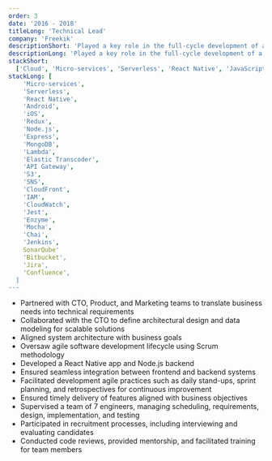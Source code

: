 ```yaml
---
order: 3
date: '2016 - 2018'
titleLong: 'Technical Lead'
company: 'Freekik'
descriptionShort: 'Played a key role in the full-cycle development of a Football Social Network, supporting the CTO in building the engineering team, defining the technical architecture, and collaborating with stakeholders'
descriptionLong: 'Played a key role in the full-cycle development of a Football Social Network mobile app, leveraging cloud technologies to create a scalable and robust platform. Supported the CTO in building the engineering team from the ground up, assisting with technical architecture and enabling the team to deliver a feature-rich experience for football enthusiasts'
stackShort:
  ['Cloud', 'Micro-services', 'Serverless', 'React Native', 'JavaScript', 'Node.js', 'Testing', 'CI/CD', 'Agile']
stackLong: [
    'Micro-services',
    'Serverless',
    'React Native',
    'Android',
    'iOS',
    'Redux',
    'Node.js',
    'Express',
    'MongoDB',
    'Lambda',
    'Elastic Transcoder',
    'API Gateway',
    'S3',
    'SNS',
    'CloudFront',
    'IAM',
    'CloudWatch',
    'Jest',
    'Enzyme',
    'Mocha',
    'Chai',
    'Jenkins',
    SonarQube'
    'Bitbucket',
    'Jira',
    'Confluence',
  ]
---
```


<p>
  <ul>
    <li>Partnered with CTO, Product, and Marketing teams to <span class="text-primary">translate business needs into technical requirements</span></li>
    <li>Collaborated with the CTO to define <span class="text-primary">architectural design</span> and <span class="text-primary">data modeling</span> for scalable solutions</li>
    <li>Aligned <span class="text-primary">system architecture</span> with business goals</li>
    <li><span class="text-primary">Oversaw agile software development</span> lifecycle using Scrum methodology</li>
    <li><span class="text-primary">Developed</span> a React Native app and Node.js backend</li>
    <li>Ensured <span class="text-primary">seamless integration</span> between frontend and backend systems</li>
    <li><span class="text-primary">Facilitated development agile practices</span> such as daily stand-ups, sprint planning, and retrospectives for continuous improvement</li>
    <li><span class="text-primary">Ensured timely delivery</span> of features aligned with business objectives</li>
    <li><span class="text-primary">Supervised a team of 7 engineers</span>, managing scheduling, requirements, design, implementation, and testing</li>
    <li>Participated in <span class="text-primary">recruitment processes</span>, including interviewing and evaluating candidates</li>
    <li>Conducted <span class="text-primary">code reviews</span>, provided <span class="text-primary">mentorship</span>, and facilitated training for team members</li>
  </ul>
</p>
